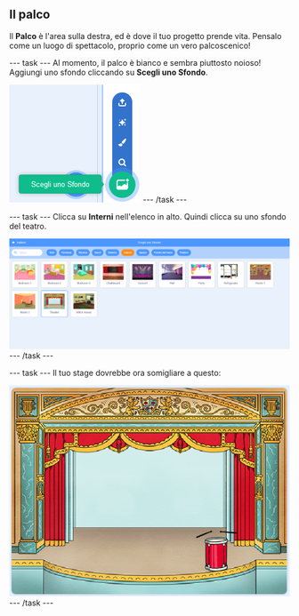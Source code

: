 ## Il palco

Il **Palco** è l'area sulla destra, ed è dove il tuo progetto prende vita. Pensalo come un luogo di spettacolo, proprio come un vero palcoscenico!

--- task --- Al momento, il palco è bianco e sembra piuttosto noioso! Aggiungi uno sfondo cliccando su **Scegli uno Sfondo**.

![schermata](images/band-stage-choose.png) --- /task ---

--- task --- Clicca su **Interni** nell'elenco in alto. Quindi clicca su uno sfondo del teatro.

![schermata](images/band-backdrop.png) --- /task ---

--- task --- Il tuo stage dovrebbe ora somigliare a questo:

![schermata](images/band-stage.png) --- /task ---